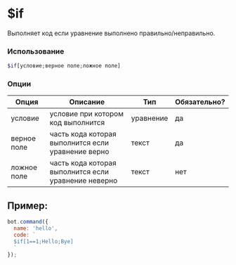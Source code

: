 # $if

Выполняет код если уравнение выполнено правильно/неправильно.

### Использование
 
```php
$if[условие;верное поле;ложное поле]
```

### Опции


| Опция | Описание | Тип | Обязательно? |
|--------|-------------|------|----------|
| условие | условие при котором код выполнится | уравнение | да |
| верное поле | часть кода которая выполнится если уравнение верно | текст | да |
| ложное поле | часть кода которая выполнится если уравнение неверно | текст | нет |


## Пример:

```javascript
bot.command({
  name: 'hello',
  code: `
  $if[1==1;Hello;Bye]
  `
});
```
